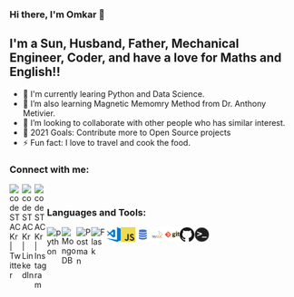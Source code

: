 ### Hi there, I'm Omkar  👋

## I'm a Sun, Husband, Father, Mechanical Engineer, Coder, and have a love for Maths and English!!

- 🔭 I'm currently learing Python and Data Science. 
- 🌱 I’m also learning Magnetic Memomry Method from Dr. Anthony Metivier.
- 👯 I’m looking to collaborate with other people who has similar interest.
- 🥅 2021 Goals: Contribute more to Open Source projects
- ⚡ Fun fact: I love to travel and cook the food.


### Connect with me:

[<img align="left" alt="codeSTACKr | Twitter" width="22px" src="https://cdn.jsdelivr.net/npm/simple-icons@v3/icons/twitter.svg" />][twitter]
[<img align="left" alt="codeSTACKr | LinkedIn" width="22px" src="https://cdn.jsdelivr.net/npm/simple-icons@v3/icons/linkedin.svg" />][linkedin]
[<img align="left" alt="codeSTACKr | Instagram" width="22px" src="https://cdn.jsdelivr.net/npm/simple-icons@v3/icons/instagram.svg" />][instagram]

<br />

### Languages and Tools:
<img align="left" alt="python" width="26px" src="https://d1q6f0aelx0por.cloudfront.net/product-logos/library-python-logo.png" />
<img align="left" alt="MongoDB" width="26px" src="https://i0.wp.com/www.disk91.com/wp-content/uploads/2018/02/mongodb-1.png?fit=413%2C484&ssl=1" />
<img align="left" alt="Postman" width="26px" src="https://miro.medium.com/max/512/1*fVBL9mtLJmHIH6YpU7WvHQ.png" />
<img align="left" alt="Flask" width="26px" src="https://encrypted-tbn0.gstatic.com/images?q=tbn:ANd9GcQYnGbZ5Lcns7WrroKY20GscsELfC5CFSq8fW0tcjbnQrana8CWP5m3FU8Bjcj6yl1gEWw&usqp=CAU" />
<img align="left" alt="Visual Studio Code" width="26px" src="https://raw.githubusercontent.com/github/explore/80688e429a7d4ef2fca1e82350fe8e3517d3494d/topics/visual-studio-code/visual-studio-code.png" />
<img align="left" alt="JavaScript" width="26px" src="https://raw.githubusercontent.com/github/explore/80688e429a7d4ef2fca1e82350fe8e3517d3494d/topics/javascript/javascript.png" />
<img align="left" alt="SQL" width="26px" src="https://raw.githubusercontent.com/github/explore/80688e429a7d4ef2fca1e82350fe8e3517d3494d/topics/sql/sql.png" />
<img align="left" alt="MySQL" width="26px" src="https://raw.githubusercontent.com/github/explore/80688e429a7d4ef2fca1e82350fe8e3517d3494d/topics/mysql/mysql.png" />
<img align="left" alt="Git" width="26px" src="https://raw.githubusercontent.com/github/explore/80688e429a7d4ef2fca1e82350fe8e3517d3494d/topics/git/git.png" />
<img align="left" alt="GitHub" width="26px" src="https://raw.githubusercontent.com/github/explore/78df643247d429f6cc873026c0622819ad797942/topics/github/github.png" />
<img align="left" alt="Terminal" width="26px" src="https://raw.githubusercontent.com/github/explore/80688e429a7d4ef2fca1e82350fe8e3517d3494d/topics/terminal/terminal.png" />
<br />

</details>

[twitter]: https://twitter.com/omkarpbankar
[instagram]: https://www.instagram.com/omkarpbankar/
[linkedin]: https://www.linkedin.com/in/omkar-bankar-b305241a/
